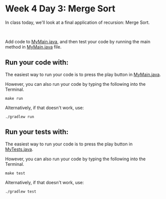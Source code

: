 # Week 4 Day 3: Merge Sort

In class today, we'll look at a final application of recursion: Merge Sort. 

<br />

Add code to [MyMain.java](src/main/java/MyMain.java), and then test your code by running the main method in [MyMain.java](src/main/java/MyMain.java) file. 

## Run your code with:
The easiest way to run your code is to press the play button in [MyMain.java](src/main/java/MyMain.java).

However, you can also run your code by typing the following into the Terminal.

```shell script
make run
```

Alternatively, if that doesn't work, use:

```shell script
./gradlew run
```

## Run your tests with:
The easiest way to run your code is to press the play button in [MyTests.java](src/test/java/MyTests.java).

However, you can also run your code by typing the following into the Terminal.

```shell script
make test
```

Alternatively, if that doesn't work, use:

```shell script
./gradlew test
```
